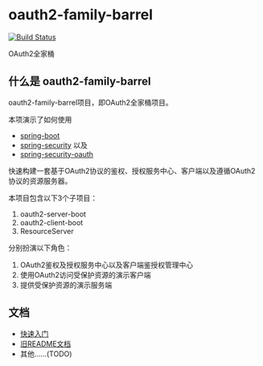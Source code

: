 # oauth2-family-barrel

[![Build Status](https://travis-ci.org/newnil/oauth2-family-barrel.svg?branch=master)](https://travis-ci.org/newnil/oauth2-family-barrel)

OAuth2全家桶

## 什么是 oauth2-family-barrel

oauth2-family-barrel项目，即OAuth2全家桶项目。

本项演示了如何使用

* [spring-boot](http://projects.spring.io/spring-boot/)
* [spring-security](http://projects.spring.io/spring-security/) 以及
* [spring-security-oauth](http://projects.spring.io/spring-security-oauth/)

快速构建一套基于OAuth2协议的鉴权、授权服务中心、客户端以及遵循OAuth2协议的资源服务器。

本项目包含以下3个子项目：

1. oauth2-server-boot
2. oauth2-client-boot
3. ResourceServer

分别扮演以下角色：

1. OAuth2鉴权及授权服务中心以及客户端鉴授权管理中心
2. 使用OAuth2访问受保护资源的演示客户端
3. 提供受保护资源的演示服务端


## 文档

* [快速入门](docs/getting-started.md)
* [旧README文档](README-OLD.md)
* 其他……(TODO)
